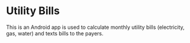 # Utility Bills
This is an Android app is used to calculate monthly utility bills (electricity, gas, water) and texts bills to the payers.
